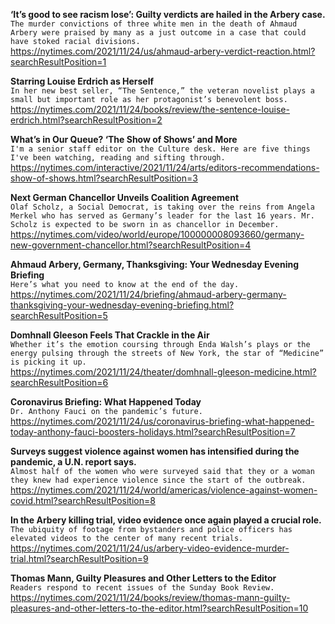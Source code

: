 **‘It’s good to see racism lose’: Guilty verdicts are hailed in the Arbery case.**\
`The murder convictions of three white men in the death of Ahmaud Arbery were praised by many as a just outcome in a case that could have stoked racial divisions.`\
https://nytimes.com/2021/11/24/us/ahmaud-arbery-verdict-reaction.html?searchResultPosition=1

**Starring Louise Erdrich as Herself**\
`In her new best seller, “The Sentence,” the veteran novelist plays a small but important role as her protagonist’s benevolent boss.`\
https://nytimes.com/2021/11/24/books/review/the-sentence-louise-erdrich.html?searchResultPosition=2

**What’s in Our Queue? ‘The Show of Shows’ and More**\
`I'm a senior staff editor on the Culture desk. Here are five things I've been watching, reading and sifting through.`\
https://nytimes.com/interactive/2021/11/24/arts/editors-recommendations-show-of-shows.html?searchResultPosition=3

**Next German Chancellor Unveils Coalition Agreement**\
`Olaf Scholz, a Social Democrat, is taking over the reins from Angela Merkel who has served as Germany’s leader for the last 16 years. Mr. Scholz is expected to be sworn in as chancellor in December.`\
https://nytimes.com/video/world/europe/100000008093660/germany-new-government-chancellor.html?searchResultPosition=4

**Ahmaud Arbery, Germany, Thanksgiving: Your Wednesday Evening Briefing**\
`Here’s what you need to know at the end of the day.`\
https://nytimes.com/2021/11/24/briefing/ahmaud-arbery-germany-thanksgiving-your-wednesday-evening-briefing.html?searchResultPosition=5

**Domhnall Gleeson Feels That Crackle in the Air**\
`Whether it’s the emotion coursing through Enda Walsh’s plays or the energy pulsing through the streets of New York, the star of “Medicine” is picking it up.`\
https://nytimes.com/2021/11/24/theater/domhnall-gleeson-medicine.html?searchResultPosition=6

**Coronavirus Briefing: What Happened Today**\
`Dr. Anthony Fauci on the pandemic’s future.`\
https://nytimes.com/2021/11/24/us/coronavirus-briefing-what-happened-today-anthony-fauci-boosters-holidays.html?searchResultPosition=7

**Surveys suggest violence against women has intensified during the pandemic, a U.N. report says.**\
`Almost half of the women who were surveyed said that they or a woman they knew had experience violence since the start of the outbreak.`\
https://nytimes.com/2021/11/24/world/americas/violence-against-women-covid.html?searchResultPosition=8

**In the Arbery killing trial, video evidence once again played a crucial role.**\
`The ubiquity of footage from bystanders and police officers has elevated videos to the center of many recent trials.`\
https://nytimes.com/2021/11/24/us/arbery-video-evidence-murder-trial.html?searchResultPosition=9

**Thomas Mann, Guilty Pleasures and Other Letters to the Editor**\
`Readers respond to recent issues of the Sunday Book Review.`\
https://nytimes.com/2021/11/24/books/review/thomas-mann-guilty-pleasures-and-other-letters-to-the-editor.html?searchResultPosition=10

